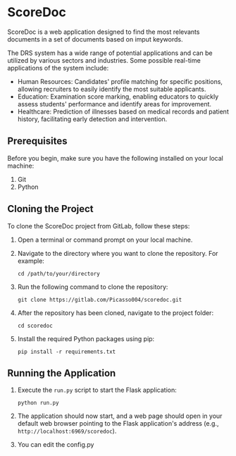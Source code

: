 # ScoreDoc

ScoreDoc is a web application designed to find the most relevants documents in a set of documents based on imput keywords.

The DRS system has a wide range of potential applications and can be utilized by various sectors and industries. Some possible real-time applications of the system include:
- Human Resources: Candidates' profile matching for specific positions, allowing recruiters to easily identify the most suitable applicants.
- Education: Examination score marking, enabling educators to quickly assess students' performance and identify areas for improvement.
- Healthcare: Prediction of illnesses based on medical records and patient history, facilitating early detection and intervention.


## Prerequisites

Before you begin, make sure you have the following installed on your local machine:

1. Git
2. Python

## Cloning the Project

To clone the ScoreDoc project from GitLab, follow these steps:

1. Open a terminal or command prompt on your local machine.

2. Navigate to the directory where you want to clone the repository. For example:

   ```
   cd /path/to/your/directory
   ```

3. Run the following command to clone the repository:

   ```
   git clone https://gitlab.com/Picasso004/scoredoc.git
   ```

4. After the repository has been cloned, navigate to the project folder:

   ```
   cd scoredoc
   ```

5. Install the required Python packages using pip:

   ```
   pip install -r requirements.txt
   ```

## Running the Application

1. Execute the `run.py` script to start the Flask application:

   ```
   python run.py
   ```

2. The application should now start, and a web page should open in your default web browser pointing to the Flask application's address (e.g., `http://localhost:6969/scoredoc`).

3. You can edit the config.py

